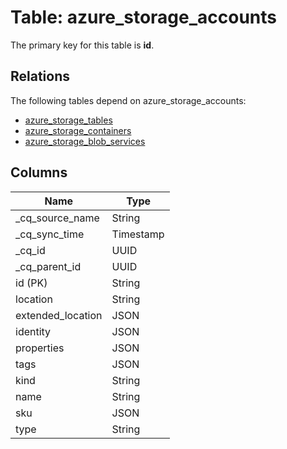 # Table: azure_storage_accounts

The primary key for this table is **id**.

## Relations

The following tables depend on azure_storage_accounts:
  - [azure_storage_tables](azure_storage_tables.md)
  - [azure_storage_containers](azure_storage_containers.md)
  - [azure_storage_blob_services](azure_storage_blob_services.md)

## Columns

| Name          | Type          |
| ------------- | ------------- |
|_cq_source_name|String|
|_cq_sync_time|Timestamp|
|_cq_id|UUID|
|_cq_parent_id|UUID|
|id (PK)|String|
|location|String|
|extended_location|JSON|
|identity|JSON|
|properties|JSON|
|tags|JSON|
|kind|String|
|name|String|
|sku|JSON|
|type|String|